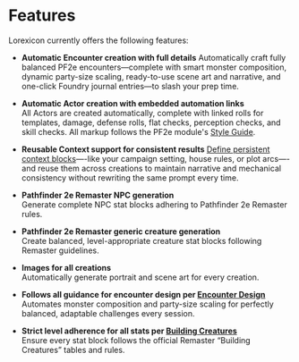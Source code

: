 # Features

Lorexicon currently offers the following features:

- **Automatic Encounter creation with full details**
  Automatically craft fully balanced PF2e encounters—complete with smart monster composition, dynamic party-size scaling, ready-to-use scene art and narrative, and one-click Foundry journal entries—to slash your prep time.

- **Automatic Actor creation with embedded automation links**  
  All Actors are created automatically, complete with linked rolls for templates, damage, defense rolls, flat checks, perception checks, and skill checks. All markup follows the PF2e module's [Style Guide](https://github.com/foundryvtt/pf2e/wiki/Style-Guide).

- **Reusable Context support for consistent results**
  [Define persistent context blocks](Contexts)—-like your campaign setting, house rules, or plot arcs—-and reuse them across creations to maintain narrative and mechanical consistency without rewriting the same prompt every time.

- **Pathfinder 2e Remaster NPC generation**  
  Generate complete NPC stat blocks adhering to Pathfinder 2e Remaster rules.

- **Pathfinder 2e Remaster generic creature generation**  
  Create balanced, level-appropriate creature stat blocks following Remaster guidelines.

- **Images for all creations**  
  Automatically generate portrait and scene art for every creation.

- **Follows all guidance for encounter design per [Encounter Design](https://2e.aonprd.com/Rules.aspx?ID=2715)**
  Automates monster composition and party-size scaling for perfectly balanced, adaptable challenges every session.

- **Strict level adherence for all stats per [Building Creatures](https://2e.aonprd.com/Rules.aspx?ID=2874)**  
  Ensure every stat block follows the official Remaster “Building Creatures” tables and rules.
